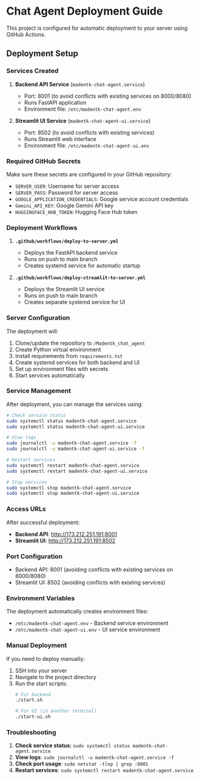 # Chat Agent Deployment Guide

This project is configured for automatic deployment to your server using GitHub Actions.

## Deployment Setup

### Services Created

1. **Backend API Service** (`madentk-chat-agent.service`)
   - Port: 8001 (to avoid conflicts with existing services on 8000/8080)
   - Runs FastAPI application
   - Environment file: `/etc/madentk-chat-agent.env`

2. **Streamlit UI Service** (`madentk-chat-agent-ui.service`)
   - Port: 8502 (to avoid conflicts with existing services)
   - Runs Streamlit web interface
   - Environment file: `/etc/madentk-chat-agent-ui.env`

### Required GitHub Secrets

Make sure these secrets are configured in your GitHub repository:

- `SERVER_USER`: Username for server access
- `SERVER_PASS`: Password for server access
- `GOOGLE_APPLICATION_CREDENTIALS`: Google service account credentials
- `Gemini_API_KEY`: Google Gemini API key
- `HUGGINGFACE_HUB_TOKEN`: Hugging Face Hub token

### Deployment Workflows

1. **`.github/workflows/deploy-to-server.yml`**
   - Deploys the FastAPI backend service
   - Runs on push to main branch
   - Creates systemd service for automatic startup

2. **`.github/workflows/deploy-streamlit-to-server.yml`**
   - Deploys the Streamlit UI service
   - Runs on push to main branch
   - Creates separate systemd service for UI

### Server Configuration

The deployment will:

1. Clone/update the repository to `/Madentk_chat_agent`
2. Create Python virtual environment
3. Install requirements from `requirements.txt`
4. Create systemd services for both backend and UI
5. Set up environment files with secrets
6. Start services automatically

### Service Management

After deployment, you can manage the services using:

```bash
# Check service status
sudo systemctl status madentk-chat-agent.service
sudo systemctl status madentk-chat-agent-ui.service

# View logs
sudo journalctl -u madentk-chat-agent.service -f
sudo journalctl -u madentk-chat-agent-ui.service -f

# Restart services
sudo systemctl restart madentk-chat-agent.service
sudo systemctl restart madentk-chat-agent-ui.service

# Stop services
sudo systemctl stop madentk-chat-agent.service
sudo systemctl stop madentk-chat-agent-ui.service
```

### Access URLs

After successful deployment:

- **Backend API**: http://173.212.251.191:8001
- **Streamlit UI**: http://173.212.251.191:8502

### Port Configuration

- Backend API: 8001 (avoiding conflicts with existing services on 8000/8080)
- Streamlit UI: 8502 (avoiding conflicts with existing services)

### Environment Variables

The deployment automatically creates environment files:

- `/etc/madentk-chat-agent.env` - Backend service environment
- `/etc/madentk-chat-agent-ui.env` - UI service environment

### Manual Deployment

If you need to deploy manually:

1. SSH into your server
2. Navigate to the project directory
3. Run the start scripts:
   ```bash
   # For backend
   ./start.sh
   
   # For UI (in another terminal)
   ./start-ui.sh
   ```

### Troubleshooting

1. **Check service status**: `sudo systemctl status madentk-chat-agent.service`
2. **View logs**: `sudo journalctl -u madentk-chat-agent.service -f`
3. **Check port usage**: `sudo netstat -tlnp | grep :8001`
4. **Restart services**: `sudo systemctl restart madentk-chat-agent.service`
